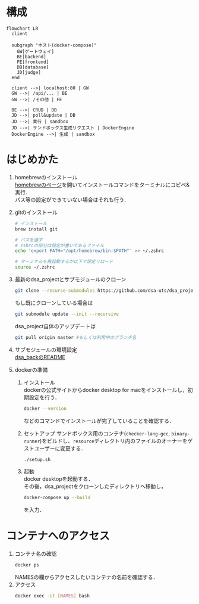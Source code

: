 # 構成
```mermaid
flowchart LR
  client

  subgraph "ホスト(docker-compose)"
    GW[ゲートウェイ]
    BE[backend]
    FE[frontend]
    DB[database]
    JD[judge]
  end

  client -->| localhost:80 | GW
  GW -->| /api/... | BE
  GW -->| /その他 | FE

  BE -->| CRUD | DB
  JD -->| poll&update | DB
  JD -->| 実行 | sandbox
  JD -->| サンドボックス生成リクエスト | DockerEngine
  DockerEngine -->| 生成 | sandbox
```

# はじめかた
1. homebrewのインストール  
   [homebrewのページ](https://brew.sh/ja/)を開いてインストールコマンドをターミナルにコピペ&実行．  
   パス等の設定ができていない場合はそれも行う．

2. gitのインストール
   ```sh
   # インストール
   brew install git

   # パスを通す
   # zshrcの部分は設定が書いてあるファイル
   echo 'export PATH="/opt/homebrew/bin:$PATH"' >> ~/.zshrc

   # ターミナルを再起動するか以下で設定リロード
   source ~/.zshrc
   ```

3. 最新のdsa_projectとサブモジュールのクローン
   ```bash
   git clone --recurse-submodules https://github.com/dsa-uts/dsa_project
   ```
   もし既にクローンしている場合は
   ```bash
   git submodule update --init --recursive
   ```
   dsa_project自体のアップデートは
   ```bash
   git pull origin master #もしくは利用中のブランチ名
   ```

4. サブモジュールの環境設定  
   [dsa_backのREADME](https://github.com/dsa-uts/dsa_back/blob/main/README.md)

5. dockerの準備
   1. インストール  
        dockerの公式サイトからdocker desktop for macをインストールし，初期設定を行う．
      ```bash
      docker --version
      ```
        などのコマンドでインストールが完了していることを確認する．
   
   2. セットアップ
        サンドボックス用のコンテナ(`checker-lang-gcc`, `binary-runner`)をビルドし、`resource`ディレクトリ内のファイルのオーナーをゲストユーザーに変更する．
        ```bash
        ./setup.sh
        ```

   3. 起動  
        docker desktopを起動する．  
        その後，dsa_projectをクローンしたディレクトリへ移動し，
      ```bash
      docker-compose up --build
      ```
        を入力．

# コンテナへのアクセス
1. コンテナ名の確認
     ```bash
     docker ps
     ```
     NAMESの欄からアクセスしたいコンテナの名前を確認する．
2. アクセス
     ```bash
     docker exec -it [NAMES] bash
     ```
      
